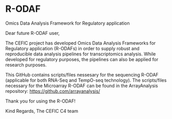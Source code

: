 # R-ODAF
Omics Data Analysis Framework for Regulatory application


  
  
  
  
  
Dear future R-ODAF user,

The CEFIC project has developed Omics Data Analysis Frameworks for Regulatory application (R-ODAFs) in order to supply robust and reproducible data analysis pipelines for transcriptomics analysis. While developed for regulatory purposes, the pipelines can also be applied for research purposes.

This GitHub contains scripts/files nessesary for the sequencing R-ODAF (applicable for both RNA-Seq and TempO-seq technology).
The scripts/files necessary for the Microarray R-ODAF can be found in the ArrayAnalysis repository: https://github.com/arrayanalysis/

Thank you for using the R-ODAF!

Kind Regards,
The CEFIC C4 team
